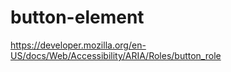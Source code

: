 # button-element

https://developer.mozilla.org/en-US/docs/Web/Accessibility/ARIA/Roles/button_role
